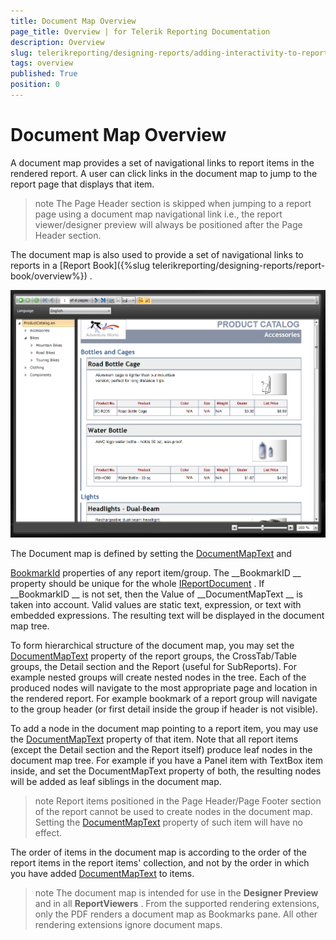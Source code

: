 ```yaml
---
title: Document Map Overview
page_title: Overview | for Telerik Reporting Documentation
description: Overview
slug: telerikreporting/designing-reports/adding-interactivity-to-reports/document-map/overview
tags: overview
published: True
position: 0
---
```


# Document Map Overview



A document map provides a set of navigational links to report items in the rendered report. A user can
        click links in the document map to jump to the report page that displays that item.
      


>note The Page Header section is skipped when jumping to a report page using a document map navigational link i.e.,            the report viewer/designer preview will always be positioned after the Page Header section.          


The document map is also used to provide a set of navigational links to reports in a 
[Report Book]({%slug telerikreporting/designing-reports/report-book/overview%})
.
      


  
  ![](images/SilverlightViewer1.png)

The Document map is defined by setting the 
[DocumentMapText](/reporting/api/Telerik.Reporting.ReportItemBase#Telerik_Reporting_ReportItemBase_DocumentMapText)
 and 
    		
[BookmarkId](/reporting/api/Telerik.Reporting.ReportItemBase#Telerik_Reporting_ReportItemBase_BookmarkId)
 properties of any report item/group. The 
__BookmarkID
__    	property should be unique for the whole 
[IReportDocument](/reporting/api/Telerik.Reporting.IReportDocument)
. If 
__BookmarkID
__ is not set, 
    	then the Value of 
__DocumentMapText
__ is taken into account. Valid values are static text, expression, or text with embedded expressions. 
    	The resulting text will be displayed in the document map tree.
		


To form hierarchical structure of the document map, you may set the 
[DocumentMapText](/reporting/api/Telerik.Reporting.ReportItemBase#Telerik_Reporting_ReportItemBase_DocumentMapText)
 property of the report groups, the 
    	CrossTab/Table groups, the Detail section and the Report (useful for SubReports). For example nested groups will 
    	create nested nodes in the tree. Each of the produced nodes will navigate to the most appropriate page and location 
    	in the rendered report. For example bookmark of a report group will navigate to the group header (or first detail 
    	inside the group if header is not visible).


To add a node in the document map pointing to a report item, you may use the 
[DocumentMapText](/reporting/api/Telerik.Reporting.ReportItemBase#Telerik_Reporting_ReportItemBase_DocumentMapText)
 property of that item. Note 
    	that all report items (except the Detail section and the Report itself) produce leaf nodes in the document map tree. 
    	For example if you have a Panel item with TextBox item inside, and set the DocumentMapText property of both, the resulting 
    	nodes will be added as leaf siblings in the document map.


>note Report items positioned in the Page Header/Page Footer section of the report cannot be used to create nodes in the document map.          Setting the [DocumentMapText](/reporting/api/Telerik.Reporting.ReportItemBase#Telerik_Reporting_ReportItemBase_DocumentMapText) property of such item will have no effect.      


The order of items in the document map is according to the order of the report items in the report items' collection, and not 
    	by the order in which you have added 
[DocumentMapText](/reporting/api/Telerik.Reporting.ReportItemBase#Telerik_Reporting_ReportItemBase_DocumentMapText)
 to items.


>note The document map is intended for use in the  __Designer Preview__  and in all  __ReportViewers__ . From the supported 	rendering extensions, only the PDF renders a document map as Bookmarks pane. All other rendering extensions ignore document maps. 

